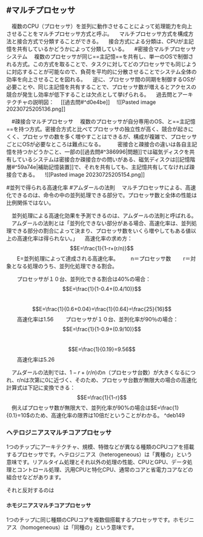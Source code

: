 ## #マルチプロセッサ
　複数のCPU（プロセッサ）を並列に動作させることによって処理能力を向上させることをマルチプロセッサ方式と呼ぶ。
　マルチプロセッサ方式を構成方法と接合方式で分類することができる。
　接合方式による分類は、CPUが主記憶を共有しているかどうかによって分類している。
　#密接合マルチプロセッサ　システム 
　複数のプロセッサが同じ==主記憶==を共有し、単一のOSで制御される方式。この方式を取ることで、タスクに対してどのプロセッサでも同じように対応することが可能なので、負荷を平均的に分散させることでシステム全体の効率を向上させることを図れる。
　逆に、プロセッサ間の同期を制御するOSが必要ことや、同じ主記憶を共有することで、プロセッサ数が増えるとアクセスの競合が発生し効率が低下することは欠点として挙げられる。
　過去問とアーキテクチャの説明図：
　[[過去問#^d0e4be]]
　![[Pasted image 20230725205136.png]]

　#疎接合マルチプロセッサ 
　複数のプロセッサが自分専用のOS、と==主記憶==を持つ方式。密接合方式と比べてプロセッサの独立性が高く、競合が起きにくく、プロセッサの数を多く増やすことはできるが、構成が複雑で、プロセッサごとにOSが必要なところは難点になる。
　
　密接合と疎接合の違いは各自主記憶を持つかどうかこと、一部の[[過去問#^386996|問題]]では磁気ディスクを共有しているシステムは密接合か疎接合かの問いがある、磁気ディスクは[[記憶階層#^59a74e|補助記憶装置]]で、それを共有しても、主記憶共有してなければ疎接合である。
　![[Pasted image 20230725205154.png]]

#並列で得られる高速化率
#アムダールの法則
　マルチプロセッサによる、高速化できるのは、命令の中の並列処理できる部分で。プロセッサ数と全体の性能は比例関係ではない。

　並列処理による高速化効果を予測できるのは、アムダールの法則と呼ばれる。
　アムダールの法則とは「並列化できない部分がある場合、高速化率は、並列処理できる部分の割合によって決まり、プロセッサ数をいくら増やしてもある値以上の高速化率は得られない。」
　高速化率の求め方：
　　$$E=\frac{1}{1-r+(r/n)}$$
　　E=並列処理によって達成される高速化率。
　　n＝プロセッサ数
　　r＝対象となる処理のうち、並列化処理できる割合。

　　プロセッサが１０台、並列化できる割合は40%の場合：
　　$$E=\frac{1}{1-0.4+(0.4/10)}$$
　　$$E=\frac{1}{0.6+0.04}=\frac{1}{0.64}=\frac{25}{16}$$
　　高速化率は1.56
　　プロセッサが１０台、並列化率が90％の場合：
　　$$E=\frac{1}{1-0.9+(0.9/10)}$$
　　$$E=\frac{1}{0.19}=9.56$$
　　高速化率は5.26

　アムダールの法則では、$1-r+(r/n)$のn（プロセッサ台数）が大きくなるにつれ、r/nは次第に0に近づく、そのため、プロセッサ台数が無限大の場合の高速化計算式は下記に変換できる：
　$$E=\frac{1}{1-r}$$
　例えばプロセッサ数が無限大で、並列化率が90%の場合は$E=\frac{1}{0.1}=10$のため、高速化率の限界は10倍だということがわかる。 ^deb149

### ヘテロジニアスマルチコアプロセッサ
1つのチップにアーキテクチャ、規模、特徴などが異なる種類のCPUコアを搭載するプロセッサです。ヘテロジニアス（heterogeneous）は「異種の」という意味です。リアルタイム処理とそれ以外の処理の性能、CPUとGPU、データ処理とコントロール処理、汎用CPUと特化CPU、通常のコアと省電力コアなどの組合せなどがあります。

それと反対するのは
#### ホモジニアスマルチコアプロセッサ
1つのチップに同じ種類のCPUコアを複数個搭載するプロセッサです。ホモジニアス（homogeneous）は「同種の」という意味です。